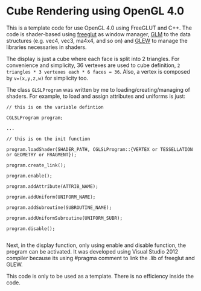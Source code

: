<h1>Cube Rendering using OpenGL 4.0</h1>
<p>This is a template code for use OpenGL 4.0 using FreeGLUT and C++. The code is shader-based using <a href="http://freeglut.sourceforge.net/">freeglut</a> as window manager, <a href="http://glm.g-truc.net">GLM</a> to the data structures (e.g. vec4, vec3, ma4x4, and so on) and <a href="http://glew.sourceforge.net">GLEW</a> to manage the libraries necessaries in shaders.</p>

<p>The display is just a cube where each face is split into 2 triangles. For convenience and simplicity, 36 vertexes are used to cube definition, <code>2 triangles * 3 vertexes each * 6 faces = 36</code>. Also, a vertex is composed by <code>v=(x,y,z,w)</code> for simplicity too.</p>

<p>The class <code>GLSLProgram</code> was written by me to loading/creating/managing of shaders. For example, to load and assign attributes and uniforms is just: <br>
<code>
// this is on the variable defintion <br>
CGLSLProgram program; <br>
... <br>
// this is on the init function <br>
program.loadShader(SHADER_PATH, CGLSLProgram::{VERTEX or TESSELLATION or GEOMETRY or FRAGMENT});<br>
program.create_link(); <br>
program.enable();<br>
program.addAttribute(ATTRIB_NAME); <br>
program.addUniform(UNIFORM_NAME); <br>
program.addSubroutine(SUBROUTINE_NAME); <br>
program.addUniformSubroutine(UNIFORM_SUBR); <br>
program.disable();<br>
</code></p>

<p>Next, in the display function, only using enable and disable function, the program can be activated. It was developed using Visual Studio 2012 compiler because its using #pragma comment to link the .lib of freeglut and GLEW.</p>

<bold>This code is only to be used as a template. There is no efficiency inside the code.</bold>
